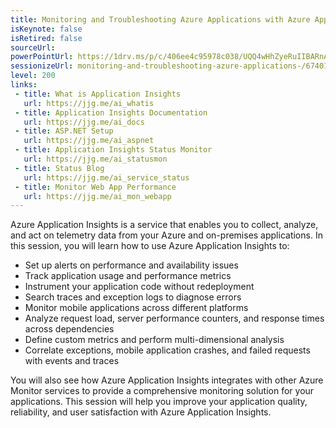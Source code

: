 ```yaml
---
title: Monitoring and Troubleshooting Azure Applications with Azure Application Insights
isKeynote: false
isRetired: false
sourceUrl:
powerPointUrl: https://1drv.ms/p/c/406ee4c95978c038/UQQ4wHhZyeRuIIBARnABAAAAAO6QELCTIpbP6K8
sessionizeUrl: monitoring-and-troubleshooting-azure-applications-/67401
level: 200
links:
 - title: What is Application Insights
   url: https://jjg.me/ai_whatis
 - title: Application Insights Documentation
   url: https://jjg.me/ai_docs
 - title: ASP.NET Setup
   url: https://jjg.me/ai_aspnet
 - title: Application Insights Status Monitor
   url: https://jjg.me/ai_statusmon
 - title: Status Blog
   url: https://jjg.me/ai_service_status
 - title: Monitor Web App Performance
   url: https://jjg.me/ai_mon_webapp
---
```

Azure Application Insights is a service that enables you to collect, analyze, and act on telemetry data from your Azure and on-premises applications. In this session, you will learn how to use Azure Application Insights to:

- Set up alerts on performance and availability issues
- Track application usage and performance metrics
- Instrument your application code without redeployment
- Search traces and exception logs to diagnose errors
- Monitor mobile applications across different platforms
- Analyze request load, server performance counters, and response times across dependencies
- Define custom metrics and perform multi-dimensional analysis
- Correlate exceptions, mobile application crashes, and failed requests with events and traces

You will also see how Azure Application Insights integrates with other Azure Monitor services to provide a comprehensive monitoring solution for your applications. This session will help you improve your application quality, reliability, and user satisfaction with Azure Application Insights.
